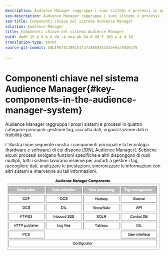 ```yaml
---
description: Audience Manager raggruppa i suoi sistemi e processi in quattro categorie principali di gestione tag, raccolta dati, organizzazione dati e fruibilità dati.
seo-description: Audience Manager raggruppa i suoi sistemi e processi in quattro categorie principali di gestione tag, raccolta dati, organizzazione dati e fruibilità dati.
seo-title: Componenti chiave nel sistema Audience Manager
solution: Audience Manager
title: Componenti chiave nel sistema Audience Manager
uuid: dedb 15 e 6-b 8 dd -4 eea-ab 84-d 99 f 160 e 4 d 34
translation-type: tm+mt
source-git-commit: b8b195f51186151fa7a8658451d1ee9aa7010a75

---
```



# Componenti chiave nel sistema Audience Manager{#key-components-in-the-audience-manager-system}

Audience Manager raggruppa i propri sistemi e processi in quattro categorie principali: gestione tag, raccolta dati, organizzazione dati e fruibilità dati.

<!-- 

c_compstack.xml

 -->

L&#39;illustrazione seguente mostra i componenti principali e la tecnologia (hardware e software) di cui dispone [!DNL Audience Manager]. Sebbene alcuni processi svolgano funzioni specifiche e altri dispongono di ruoli multipli, tutti i sistemi lavorano insieme per aiutarti a gestire i tag, raccogliere dati, analizzare le prestazioni, sincronizzare le informazioni con altri sistemi e intervenire su tali informazioni.

![](assets/components.png)

